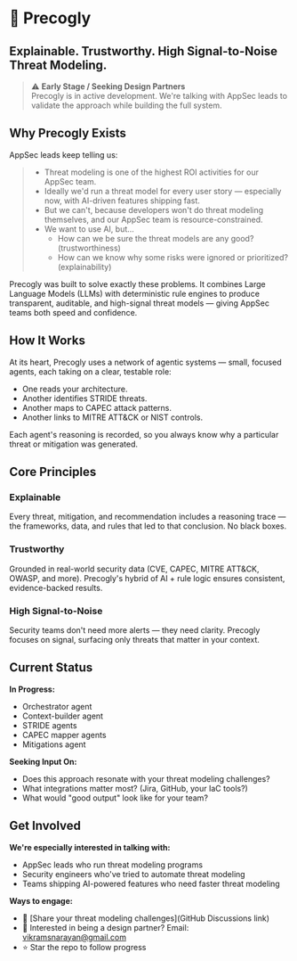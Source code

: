 # 🦉 Precogly
## Explainable. Trustworthy. High Signal-to-Noise Threat Modeling.

> ⚠️ **Early Stage / Seeking Design Partners**  
> Precogly is in active development. We're talking with AppSec leads to validate 
> the approach while building the full system.

## Why Precogly Exists

AppSec leads keep telling us:

> * Threat modeling is one of the highest ROI activities for our AppSec team.
> * Ideally we'd run a threat model for every user story — especially now, with AI-driven features shipping fast.
> * But we can't, because developers won't do threat modeling themselves, and our AppSec team is resource-constrained.
> * We want to use AI, but…
>   * How can we be sure the threat models are any good? (trustworthiness)
>   * How can we know why some risks were ignored or prioritized? (explainability)

Precogly was built to solve exactly these problems. It combines Large Language Models (LLMs) with deterministic rule engines to produce transparent, auditable, and high-signal threat models — giving AppSec teams both speed and confidence.

## How It Works

At its heart, Precogly uses a network of agentic systems — small, focused agents, each taking on a clear, testable role:

* One reads your architecture.
* Another identifies STRIDE threats.
* Another maps to CAPEC attack patterns.
* Another links to MITRE ATT&CK or NIST controls.

Each agent's reasoning is recorded, so you always know why a particular threat or mitigation was generated.

## Core Principles

### Explainable

Every threat, mitigation, and recommendation includes a reasoning trace — the frameworks, data, and rules that led to that conclusion. No black boxes.

### Trustworthy

Grounded in real-world security data (CVE, CAPEC, MITRE ATT&CK, OWASP, and more). Precogly's hybrid of AI + rule logic ensures consistent, evidence-backed results.

### High Signal-to-Noise

Security teams don't need more alerts — they need clarity. Precogly focuses on signal, surfacing only threats that matter in your context.


## Current Status

**In Progress:**
- Orchestrator agent
- Context-builder agent
- STRIDE agents
- CAPEC mapper agents
- Mitigations agent

**Seeking Input On:**
- Does this approach resonate with your threat modeling challenges?
- What integrations matter most? (Jira, GitHub, your IaC tools?)
- What would "good output" look like for your team?

## Get Involved

**We're especially interested in talking with:**
- AppSec leads who run threat modeling programs
- Security engineers who've tried to automate threat modeling
- Teams shipping AI-powered features who need faster threat modeling

**Ways to engage:**
- 💬 [Share your threat modeling challenges](GitHub Discussions link)
- 📧 Interested in being a design partner? Email: vikramsnarayan@gmail.com
- ⭐ Star the repo to follow progress
